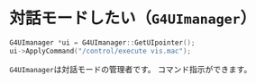 # 対話モードしたい（``G4UImanager``）

```cpp
G4UImanager *ui = G4UImanager::GetUIpointer();
ui->ApplyCommand("/control/execute vis.mac");
```

``G4UImanager``は対話モードの管理者です。
コマンド指示ができます。
